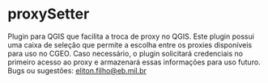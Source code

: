 # proxySetter
Plugin para QGIS que facilita a troca de proxy no QGIS.
Este plugin possui uma caixa de seleção que permite a escolha entre os proxies disponíveis para uso no CGEO.
Caso necessário, o plugin solicitará credenciais no primeiro acesso ao proxy e armazenará essas informações para uso futuro.
Bugs ou sugestões: eliton.filho@eb.mil.br